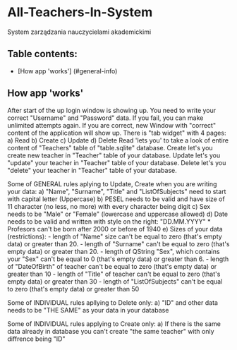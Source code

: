 # All-Teachers-In-System
System zarządzania nauczycielami akademickimi

## Table contents:
* [How app 'works'] (#general-info)

## How app 'works'
After start of the up login window is showing up. You need to write your correct "Username" and "Password" data.
If you fail, you can make unlimited attempts again.
If you are correct, new Window with "correct" content of the application will show up.
There is "tab widget" with 4 pages:
a) Read
b) Create
c) Update
d) Delete
Read 'lets you' to take a look of entire content of "Teachers" table of "table.sqlite" database.
Create let's you create new teacher in "Teacher" table of your database.
Update let's you "update" your teacher in "Teacher" table of your database.
Delete let's you "delete" your teacher in "Teacher" table of your database.

Some of GENERAL rules aplying to Update, Create  when you are writing your data:
a) "Name", "Surname", "Title" and "ListOfSubjects" need to start with capital letter (Uppercase)
b) PESEL needs to be valid and have size of 11 character (no less, no more) with every character being digit
c) Sex needs to be "Male" or "Female" (lowercase and uppercase allowed)
d) Date needs to be valid and written with style on the right: "DD.MM.YYYY"
    * Profesors can't be born after 2000 or before of 1940 
e) Sizes of your data (restrictions):
    - length of "Name" size can't be equal to zero (that's empty data) or greater than 20.
    - length of "Surname" can't be equal to zero (that's empty data) or greater than 20.
    - length of QString "Sex", which contains your "Sex" can't be equal to 0 (that's empty data)  or greater than 6.
    - length of "DateOfBirth" of teacher can't be equal to zero (that's empty data)  or greater than 10
    - length of "Title" of teacher can't be equal to zero (that's empty data) or greater than 30
    - length of "ListOfSubjects" can't be equal to zero  (that's empty data) or greater than 50

Some of INDIVIDUAL rules apllying to Delete only:
a) "ID" and other data needs to be "THE SAME" as your data in your database

Some of INDIVIDUAL rules applying to Create only:
a) If there is the same data already in database you can't create "the same teacher" with only diffrence being "ID"



